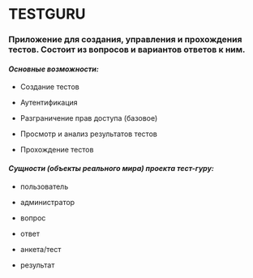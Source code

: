 # TESTGURU

### Приложение для создания, управления и прохождения тестов. Состоит из вопросов и вариантов ответов к ним.

#### *Основные возможности:*

- Создание тестов

- Аутентификация

- Разграничение прав доступа (базовое)

- Просмотр и анализ результатов тестов

- Прохождение тестов

#### *Сущности (объекты реального мира) проекта тест-гуру:*

- пользователь

- администратор

- вопрос

- ответ

- анкета/тест

- результат


